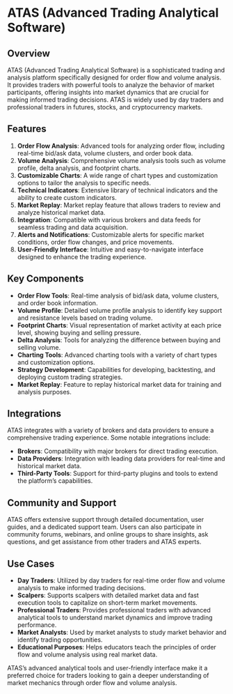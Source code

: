 ﻿# ATAS (Advanced Trading Analytical Software)

## Overview
ATAS (Advanced Trading Analytical Software) is a sophisticated trading and analysis platform specifically designed for order flow and volume analysis. It provides traders with powerful tools to analyze the behavior of market participants, offering insights into market dynamics that are crucial for making informed trading decisions. ATAS is widely used by day traders and professional traders in futures, stocks, and cryptocurrency markets.

## Features
1. **Order Flow Analysis**: Advanced tools for analyzing order flow, including real-time bid/ask data, volume clusters, and order book data.
2. **Volume Analysis**: Comprehensive volume analysis tools such as volume profile, delta analysis, and footprint charts.
3. **Customizable Charts**: A wide range of chart types and customization options to tailor the analysis to specific needs.
4. **Technical Indicators**: Extensive library of technical indicators and the ability to create custom indicators.
5. **Market Replay**: Market replay feature that allows traders to review and analyze historical market data.
6. **Integration**: Compatible with various brokers and data feeds for seamless trading and data acquisition.
7. **Alerts and Notifications**: Customizable alerts for specific market conditions, order flow changes, and price movements.
8. **User-Friendly Interface**: Intuitive and easy-to-navigate interface designed to enhance the trading experience.

## Key Components
- **Order Flow Tools**: Real-time analysis of bid/ask data, volume clusters, and order book information.
- **Volume Profile**: Detailed volume profile analysis to identify key support and resistance levels based on trading volume.
- **Footprint Charts**: Visual representation of market activity at each price level, showing buying and selling pressure.
- **Delta Analysis**: Tools for analyzing the difference between buying and selling volume.
- **Charting Tools**: Advanced charting tools with a variety of chart types and customization options.
- **Strategy Development**: Capabilities for developing, backtesting, and deploying custom trading strategies.
- **Market Replay**: Feature to replay historical market data for training and analysis purposes.

## Integrations
ATAS integrates with a variety of brokers and data providers to ensure a comprehensive trading experience. Some notable integrations include:

- **Brokers**: Compatibility with major brokers for direct trading execution.
- **Data Providers**: Integration with leading data providers for real-time and historical market data.
- **Third-Party Tools**: Support for third-party plugins and tools to extend the platform’s capabilities.

## Community and Support
ATAS offers extensive support through detailed documentation, user guides, and a dedicated support team. Users can also participate in community forums, webinars, and online groups to share insights, ask questions, and get assistance from other traders and ATAS experts.

## Use Cases
- **Day Traders**: Utilized by day traders for real-time order flow and volume analysis to make informed trading decisions.
- **Scalpers**: Supports scalpers with detailed market data and fast execution tools to capitalize on short-term market movements.
- **Professional Traders**: Provides professional traders with advanced analytical tools to understand market dynamics and improve trading performance.
- **Market Analysts**: Used by market analysts to study market behavior and identify trading opportunities.
- **Educational Purposes**: Helps educators teach the principles of order flow and volume analysis using real market data.

ATAS’s advanced analytical tools and user-friendly interface make it a preferred choice for traders looking to gain a deeper understanding of market mechanics through order flow and volume analysis.
